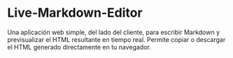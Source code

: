 # Live-Markdown-Editor
Una aplicación web simple, del lado del cliente, para escribir Markdown y previsualizar el HTML resultante en tiempo real. Permite copiar o descargar el HTML generado directamente en tu navegador.
